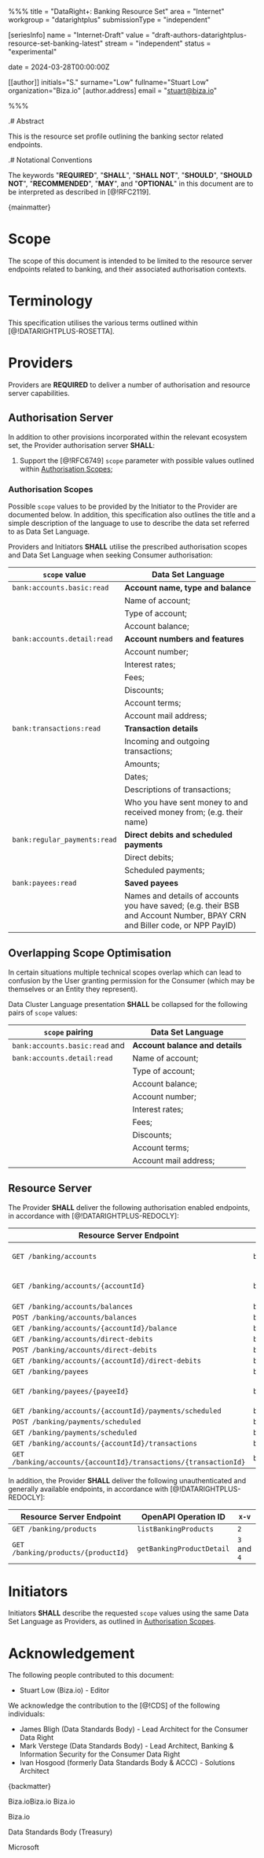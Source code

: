 %%%
title = "DataRight+: Banking Resource Set"
area = "Internet"
workgroup = "datarightplus"
submissionType = "independent"

[seriesInfo]
name = "Internet-Draft"
value = "draft-authors-datarightplus-resource-set-banking-latest"
stream = "independent"
status = "experimental"

date = 2024-03-28T00:00:00Z

[[author]]
initials="S."
surname="Low"
fullname="Stuart Low"
organization="Biza.io"
[author.address]
email = "stuart@biza.io"

%%%

.# Abstract

This is the resource set profile outlining the banking sector related endpoints.

.# Notational Conventions

The keywords "**REQUIRED**", "**SHALL**", "**SHALL NOT**", "**SHOULD**", "**SHOULD NOT**", "**RECOMMENDED**",  "**MAY**", and "**OPTIONAL**" in this document are to be interpreted as described in [@!RFC2119].

{mainmatter}

# Scope

The scope of this document is intended to be limited to the resource server endpoints related to banking, and their associated authorisation contexts.

# Terminology

This specification utilises the various terms outlined within [@!DATARIGHTPLUS-ROSETTA].

# Providers

Providers are **REQUIRED** to deliver a number of authorisation and resource server capabilities.

## Authorisation Server

In addition to other provisions incorporated within the relevant ecosystem set, the Provider authorisation server **SHALL**:

1. Support the [@!RFC6749] `scope` parameter with possible values outlined within [Authorisation Scopes](#name-authorisation-scopes);

### Authorisation Scopes

Possible `scope` values to be provided by the Initiator to the Provider are documented below. In addition, this specification also outlines the title and a simple description of the language to use to describe the data set referred to as Data Set Language.

Providers and Initiators **SHALL** utilise the prescribed authorisation scopes and Data Set Language when seeking Consumer authorisation:

| `scope` value                | Data Set Language                                                                                                         |
|------------------------------|---------------------------------------------------------------------------------------------------------------------------|
| `bank:accounts.basic:read`   | **Account name, type and balance**                                                                                        |
|                              | Name of account;                                                                                                          |
|                              | Type of account;                                                                                                          |
|                              | Account balance;                                                                                                          |
| `bank:accounts.detail:read`  | **Account numbers and features**                                                                                          |
|                              | Account number;                                                                                                           |
|                              | Interest rates;                                                                                                           |
|                              | Fees;                                                                                                                     |
|                              | Discounts;                                                                                                                |
|                              | Account terms;                                                                                                            |
|                              | Account mail address;                                                                                                     |
| `bank:transactions:read`     | **Transaction details**                                                                                                   |
|                              | Incoming and outgoing transactions;                                                                                       |
|                              | Amounts;                                                                                                                  |
|                              | Dates;                                                                                                                    |
|                              | Descriptions of transactions;                                                                                             |
|                              | Who you have sent money to and received money from; (e.g. their name)                                                     |
| `bank:regular_payments:read` | **Direct debits and scheduled payments**                                                                                  |
|                              | Direct debits;                                                                                                            |
|                              | Scheduled payments;                                                                                                       |
| `bank:payees:read`           | **Saved payees**                                                                                                          |
|                              | Names and details of accounts you have saved; (e.g. their BSB and Account Number, BPAY CRN and Biller code, or NPP PayID) |

## Overlapping Scope Optimisation

In certain situations multiple technical scopes overlap which can lead to confusion by the User granting permission for the Consumer (which may be themselves or an Entity they represent).

Data Cluster Language presentation **SHALL** be collapsed for the following pairs of `scope` values:

| `scope` pairing                | Data Set Language               |
|--------------------------------|---------------------------------|
| `bank:accounts.basic:read` and | **Account balance and details** |
| `bank:accounts.detail:read`    | Name of account;                |
|                                | Type of account;                |
|                                | Account balance;                |
|                                | Account number;                 |
|                                | Interest rates;                 |
|                                | Fees;                           |
|                                | Discounts;                      |
|                                | Account terms;                  |
|                                | Account mail address;           |

## Resource Server

The Provider **SHALL** deliver the following authorisation enabled endpoints, in accordance with [@!DATARIGHTPLUS-REDOCLY]:

| Resource Server Endpoint                                         | Authorisation Scope          | OpenAPI Operation ID                    | `x-v`            |
|------------------------------------------------------------------|------------------------------|-----------------------------------------|------------------|
| `GET /banking/accounts`                                          | `bank:accounts.basic:read`   | `listBankingAccounts`                   | `1` and `2`      |
| `GET /banking/accounts/{accountId}`                              | `bank:accounts.detail:read`  | `getBankingAccountDetail`               | `1`, `2` and `3` |
| `GET /banking/accounts/balances`                                 | `bank:accounts.basic:read`   | `listBankingBalancesBulk`               | `1`              |
| `POST /banking/accounts/balances`                                | `bank:accounts.basic:read`   | `listBalancesSpecificBankingAccounts`   | `1`              |
| `GET /banking/accounts/{accountId}/balance`                      | `bank:accounts.basic:read`   | `getBankingBalance`                     | `1`              |
| `GET /banking/accounts/direct-debits`                            | `bank:regular_payments:read` | `listDirectDebitsBulk`                  | `1`              |
| `POST /banking/accounts/direct-debits`                           | `bank:regular_payments:read` | `listDirectDebitsSpecificAccounts`      | `1`              |
| `GET /banking/accounts/{accountId}/direct-debits`                | `bank:regular_payments:read` | `listDirectDebits`                      | `1`              |
| `GET /banking/payees`                                            | `bank:payees:read`           | `listPayees`                            | `2`              |
| `GET /banking/payees/{payeeId}`                                  | `bank:payees:read`           | `getPayeeDetail`                        | `1` and `2`      |
| `GET /banking/accounts/{accountId}/payments/scheduled`           | `bank:regular_payments:read` | `listScheduledPayments`                 | `1`              |
| `POST /banking/payments/scheduled`                               | `bank:regular_payments:read` | `listScheduledPaymentsSpecificAccounts` | `1`              |
| `GET /banking/payments/scheduled`                                | `bank:regular_payments:read` | `listScheduledPaymentsBulk`             | `1`              |
| `GET /banking/accounts/{accountId}/transactions`                 | `bank:transactions:read`     | `getTransactions`                       | `1`              |
| `GET /banking/accounts/{accountId}/transactions/{transactionId}` | `bank:transactions:read`     | `getTransactionDetail`                  | `1`              |

In addition, the Provider **SHALL** deliver the following unauthenticated and generally available endpoints, in accordance with [@!DATARIGHTPLUS-REDOCLY]:

| Resource Server Endpoint            | OpenAPI Operation ID      | `x-v`       |
|-------------------------------------|---------------------------|-------------|
| `GET /banking/products`             | `listBankingProducts`     | `2`         |
| `GET /banking/products/{productId}` | `getBankingProductDetail` | `3` and `4` |

# Initiators

Initiators **SHALL** describe the requested `scope` values using the same Data Set Language as Providers, as outlined in [Authorisation Scopes](#name-authorisation-scopes).

# Acknowledgement

The following people contributed to this document:

- Stuart Low (Biza.io) - Editor

We acknowledge the contribution to the [@!CDS] of the following individuals:
- James Bligh (Data Standards Body) - Lead Architect for the Consumer Data Right
- Mark Verstege (Data Standards Body) - Lead Architect, Banking & Information Security for the Consumer Data Right
- Ivan Hosgood (formerly Data Standards Body & ACCC) - Solutions Architect

{backmatter}

<reference anchor="DATARIGHTPLUS-REDOCLY" target="https://datarightplus.github.io/datarightplus-redocly/"> <front><title>DataRight+: Redocly</title><author initials="S." surname="Low" fullname="Stuart Low"><organization>Biza.io</organization></author><author initials="B." surname="Kolera" fullname="Ben Kolera"><organization>Biza.io</organization></author>
<author initials="W." surname="Cai" fullname="Wei Cai"><organization>Biza.io</organization></author></front> </reference>

<reference anchor="DATARIGHTPLUS-ROSETTA" target="https://datarightplus.github.io/datarightplus-specs/main/datarightplus-rosetta.html"> <front><title>DataRight+ Rosetta Stone</title><author initials="S." surname="Low" fullname="Stuart Low"><organization>Biza.io</organization></author></front> </reference>

<reference anchor="CDS" target="https://consumerdatastandardsaustralia.github.io/standards"><front><title>Consumer Data Standards (CDS)</title><author><organization>Data Standards Body (Treasury)</organization></author></front> </reference>

<reference anchor="RFC6749" target="https://datatracker.ietf.org/doc/html/rfc6749"> <front> <title>The OAuth 2.0 Authorization Framework</title><author fullname="D. Hardt"> <organization>Microsoft</organization> </author><date month="Oct" year="2012"/></front> </reference>




